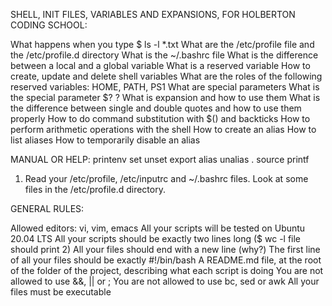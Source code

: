 SHELL, INIT FILES, VARIABLES AND EXPANSIONS, FOR HOLBERTON CODING SCHOOL:

What happens when you type $ ls -l *.txt
What are the /etc/profile file and the /etc/profile.d directory
What is the ~/.bashrc file
What is the difference between a local and a global variable
What is a reserved variable
How to create, update and delete shell variables
What are the roles of the following reserved variables: HOME, PATH, PS1
What are special parameters
What is the special parameter $? ?
What is expansion and how to use them
What is the difference between single and double quotes and how to use them properly
How to do command substitution with $() and backticks
How to perform arithmetic operations with the shell
How to create an alias
How to list aliases
How to temporarily disable an alias

MANUAL OR HELP:
printenv
set
unset
export
alias
unalias
 .
source
printf

1. Read your /etc/profile, /etc/inputrc and ~/.bashrc files. Look at some files in the /etc/profile.d directory.

GENERAL RULES:

Allowed editors: vi, vim, emacs
All your scripts will be tested on Ubuntu 20.04 LTS
All your scripts should be exactly two lines long ($ wc -l file should print 2)
All your files should end with a new line (why?)
The first line of all your files should be exactly #!/bin/bash
A README.md file, at the root of the folder of the project, describing what each script is doing
You are not allowed to use &&, || or ;
You are not allowed to use bc, sed or awk
All your files must be executable
